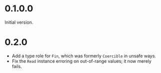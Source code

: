 # 0.1.0.0

Initial version.

# 0.2.0

* Add a type role for `Fin`, which was formerly `Coercible` in unsafe ways.
* Fix the `Read` instance erroring on out-of-range values; it now merely fails.
